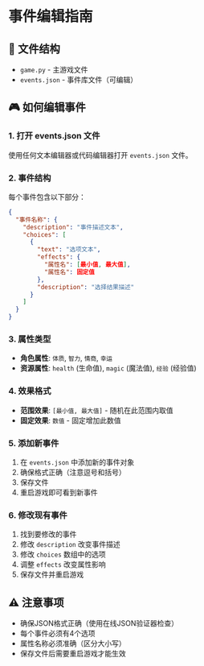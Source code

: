 # 事件编辑指南

## 📁 文件结构
- `game.py` - 主游戏文件
- `events.json` - 事件库文件（可编辑）

## 🎮 如何编辑事件

### 1. 打开 events.json 文件
使用任何文本编辑器或代码编辑器打开 `events.json` 文件。

### 2. 事件结构
每个事件包含以下部分：
```json
{
  "事件名称": {
    "description": "事件描述文本",
    "choices": [
      {
        "text": "选项文本",
        "effects": {
          "属性名": [最小值, 最大值],
          "属性名": 固定值
        },
        "description": "选择结果描述"
      }
    ]
  }
}
```

### 3. 属性类型
- **角色属性**: `体质`, `智力`, `情商`, `幸运`
- **资源属性**: `health` (生命值), `magic` (魔法值), `经验` (经验值)

### 4. 效果格式
- **范围效果**: `[最小值, 最大值]` - 随机在此范围内取值
- **固定效果**: `数值` - 固定增加此数值

### 5. 添加新事件
1. 在 `events.json` 中添加新的事件对象
2. 确保格式正确（注意逗号和括号）
3. 保存文件
4. 重启游戏即可看到新事件

### 6. 修改现有事件
1. 找到要修改的事件
2. 修改 `description` 改变事件描述
3. 修改 `choices` 数组中的选项
4. 调整 `effects` 改变属性影响
5. 保存文件并重启游戏

## ⚠️ 注意事项
- 确保JSON格式正确（使用在线JSON验证器检查）
- 每个事件必须有4个选项
- 属性名称必须准确（区分大小写）
- 保存文件后需要重启游戏才能生效
